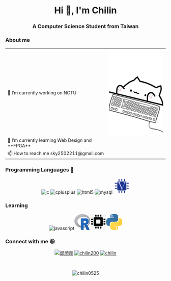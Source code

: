<h1 align="center">Hi 👋, I'm Chilin</h1>
<h3 align="center">A Computer Science Student from Taiwan</h3>

### About me

<table>
       <tbody>
       <tr>
           <td>🔭 I’m currently working on NCTU</td>
           <td><img src="https://github.com/chilin0525/chilin0525/blob/master/img/tenor.gif"/></td>
       </tr>
       <tr>
           <td>🌱 I’m currently learning Web Design and **FPGA**</td>
       </tr>
       <tr>
           <td>📫 How to reach me sky2502211@gmail.com</td>
       </tr>
       </tbody>
   </table>
 

### Programming Languages  :rocket:
<p align="center"><img src="https://devicons.github.io/devicon/devicon.git/icons/c/c-original.svg" alt="c" width="50" height="50"/> <img src="https://devicons.github.io/devicon/devicon.git/icons/cplusplus/cplusplus-original.svg" alt="cplusplus" width="50" height="50"/> <img src="https://devicons.github.io/devicon/devicon.git/icons/html5/html5-original-wordmark.svg" alt="html5" width="50" height="50"/> 
 <img src="https://devicons.github.io/devicon/devicon.git/icons/mysql/mysql-original-wordmark.svg" alt="mysql" width="50" height="50"/>
 <img src="https://github.com/chilin0525/chilin0525/blob/master/img/verilog.png" alt="verilog" width="50" height="50"/></p>
  
 ### Learning 
 <p align="center"><img src="https://devicons.github.io/devicon/devicon.git/icons/javascript/javascript-original.svg" alt="javascript" width="50" height="50"/><img src="https://github.com/chilin0525/chilin0525/blob/master/img/r.jpeg" alt="r" width="50" height="50"/><img src="https://github.com/chilin0525/chilin0525/blob/master/img/fpga.png" alt="fpga" width="50" height="50"/><img src="https://github.com/chilin0525/chilin0525/blob/master/img/python.png" alt="python" width="50" height="50"/></p>

### Connect with me :smiley:
<p align="center">
<a href="https://fb.com/邱頎霖" target="blank"><img align="center" src="https://cdn.jsdelivr.net/npm/simple-icons@3.0.1/icons/facebook.svg" alt="邱頎霖" height="50" width="50" /></a>
<a href="https://instagram.com/chilin200" target="blank"><img align="center" src="https://cdn.jsdelivr.net/npm/simple-icons@3.0.1/icons/instagram.svg" alt="chilin200" height="50" width="50" /></a>
 <a href="https://codepen.io/chilin" target="blank"><img align="center" src="https://cdn.jsdelivr.net/npm/simple-icons@3.0.1/icons/codepen.svg" alt="chilin" height="50" width="50" /></a>
</p>
<br>
<p align="center"> <img src="https://komarev.com/ghpvc/?username=chilin0525" alt="chilin0525" /> </p>
